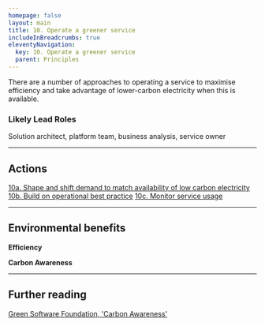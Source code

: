 ```yaml
---
homepage: false
layout: main
title: 10. Operate a greener service
includeInBreadcrumbs: true
eleventyNavigation:
  key: 10. Operate a greener service
  parent: Principles
---
```

There are a number of approaches to operating a service to maximise efficiency and take advantage of lower-carbon electricity when this is available.

### Likely Lead Roles
Solution architect, platform team, business analysis, service owner

* * *

## Actions
[10a. Shape and shift demand to match availability of low carbon electricity](/principles/actions/10a-shape-and-shift-demand-to-match-availability-of-low-carbon-electricity)
[10b. Build on operational best practice](/principles/actions/10b-build-on-operational-best-practice)
[10c. Monitor service usage](/principles/actions/10c-monitor-service-usage)

* * *

## Environmental benefits

<p class="govuk-body"><strong class="govuk-tag">
  Efficiency
</strong></p>
<p class="govuk-body"><strong class="govuk-tag">
  Carbon Awareness
</strong></p>

* * *

## Further reading

[Green Software Foundation, 'Carbon Awareness'](https://learn.greensoftware.foundation/carbon-awareness/)




